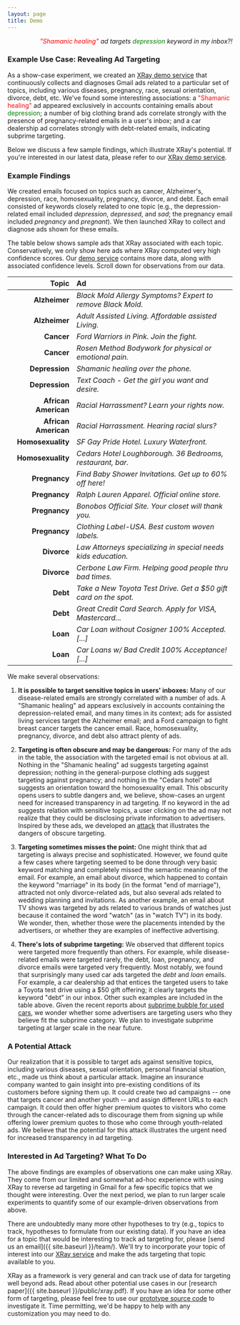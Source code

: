 ```yaml
---
layout: page
title: Demo
---
```


<p class = "message" align="right">
    <i><font color="red">"Shamanic healing"</font> ad targets
       <font color="green">depression</font> keyword in my inbox?!</i>
</p>


### Example Use Case:  Revealing Ad Targeting

As a show-case experiment, we created an [XRay demo service](xxx) that
continuously collects and diagnoses Gmail ads related to a particular
set of topics, including various diseases, pregnancy, race, sexual
orientation, divorce, debt, etc.  We've found some interesting
associations: a <font color="red">"Shamanic healing"</font> ad appeared
exclusively in accounts containing emails about <font color="green">depression</font>;
a number of big clothing brand ads correlate strongly with the presence of
pregnancy-related emails in a user's inbox; and a car dealership ad correlates
strongly with debt-related emails, indicating subprime targeting.

Below we discuss a few sample findings, which illustrate XRay's potential.
If you're interested in our latest data, please refer to our
[XRay demo service](xxx).


### Example Findings

We created emails focused on topics such as cancer, Alzheimer's, depression,
race, homosexuality, pregnancy, divorce, and debt.  Each email consisted
of keywords closely related to one topic (e.g., the depression-related email
included <i>depression</i>, <i>depressed</i>, and <i>sad</i>; the pregnancy
email included <i>pregnancy</i> and <i>pregnant</i>).
We then launched XRay to collect and diagnose ads shown for these emails.

The table below shows sample ads that XRay associated with
each topic.  Conservatively, we only show here ads where XRay computed very high
confidence scores.  Our [demo service](xxx) contains more data, along with
associated confidence levels.  Scroll down for  observations from our
data.

<font size="3.5pt">

| Topic               | Ad                                                               |
| -------------------:|:---------------------------------------------------------------- |
| **Alzheimer**       | *Black Mold Allergy Symptoms? Expert to remove Black Mold.*      |
| **Alzheimer**       | *Adult Assisted Living. Affordable assisted Living.*             |
| **Cancer**          | *Ford Warriors in Pink. Join the fight.*                         |
| **Cancer**          | *Rosen Method Bodywork for physical or emotional pain.*          |
| **Depression**      | *Shamanic healing over the phone.*                               |
| **Depression**      | *Text Coach - Get the girl you want and desire.*                 |
| **African American**| *Racial Harrassment? Learn your rights now.*                     |
| **African American**| *Racial Harrassment. Hearing racial slurs?*                      |
| **Homosexuality**   | *SF Gay Pride Hotel. Luxury Waterfront.*                         |
| **Homosexuality**   | *Cedars Hotel Loughborough. 36 Bedrooms, restaurant, bar.*       |
| **Pregnancy**       | *Find Baby Shower Invitations. Get up to 60% off here!*          |
| **Pregnancy**       | *Ralph Lauren Apparel.  Official online store.*                  |
| **Pregnancy**       | *Bonobos Official Site. Your closet will thank you.*             |
| **Pregnancy**       | *Clothing Label-USA. Best custom woven labels.*                  |
| **Divorce**         | *Law Attorneys specializing in special needs kids education.*    |
| **Divorce**         | *Cerbone Law Firm. Helping good people thru bad times.*          |
| **Debt**            | *Take a New Toyota Test Drive. Get a $50 gift card on the spot.* |
| **Debt**            | *Great Credit Card Search.  Apply for VISA, Mastercard...*       |
| **Loan**            | *Car Loan without Cosigner 100% Accepted. [...]*|
| **Loan**            | *Car Loans w/ Bad Credit 100% Acceptance! [...]*|

</font>



We make several observations:

1. <b>It is possible to target sensitive topics in users' inboxes:</b>
Many of our disease-related emails are strongly correlated with
a number of ads.  A "Shamanic healing" ad appears exclusively in accounts
containing the depression-related email, and many times in its context; ads for
assisted living services target the Alzheimer email; and a Ford campaign to
fight breast cancer targets the cancer email.
Race, homosexuality, pregnancy, divorce, and debt also attract plenty of ads.

2. <b>Targeting is often obscure and may be dangerous:</b>
For many of the ads in the table, the association with the targeted email
is not obvious at all.  Nothing in the "Shamanic healing" ad suggests targeting
against depression; nothing in the general-purpose clothing ads suggest targeting
against pregnancy; and nothing in the "Cedars hotel" ad suggests an orientation
toward the homosexuality email.
This obscurity opens users to subtle dangers and, we believe, show-cases an urgent
need for increased transparency in ad targeting.  If no keyword in the ad suggests
relation with sensitive topics, a user clicking on the ad may not realize that
they could be disclosing private information to advertisers.  Inspired by these
ads, we developed an [attack](#attack) that illustrates the dangers of
obscure targeting.

3. <b>Targeting sometimes misses the point:</b>
One might think that ad targeting is always precise and sophisticated.  However,
we found quite a few cases where targeting seemed to be done through very basic
keyword matching and completely missed the semantic meaning of the email.
For example, an email about divorce, which happened to contain the keyword "marriage"
in its body (in the format "end of marriage"), attracted not only divorce-related ads,
but also several ads related to wedding planning and invitations.  As another example,
an email about TV shows was targeted by ads related to various brands of watches just
because it contained the word "watch" (as in "watch TV") in its body. We wonder, then,
whether those were the placements intended by the advertisers, or whether they are
examples of ineffective advertising.

4. <b>There's lots of subprime targeting:</b>
We observed that different topics were targeted more frequently than others.
For example, while disease-related emails were targeted rarely, the debt, loan,
pregnancy, and divorce emails were targeted very frequently.  Most notably,
we found that surprisingly many used car ads targeted the <i>debt</i> and <i>loan</i>
emails.  For example, a car dealership ad that entices the targeted users to take
a Toyota test drive using a $50 gift offering; it clearly targets the keyword
"debt" in our inbox.  Other such examples are included in the table above.
Given the recent reports about
[subprime bubble for used cars](http://dealbook.nytimes.com/2014/07/19/in-a-subprime-bubble-for-used-cars-unfit-borrowers-pay-sky-high-rates/),  we wonder
whether some advertisers are targeting users who they believe fit the subprime
category.  We plan to investigate subprime targeting at larger scale in the
near future.


<!-- 
Finally, lots of ads about stock investments were targeted against an email about debt
and personal bankruptcy.  Incidentally, searching for "end of marriage" in Google
yields only divorce-related results, suggesting that search may be more semantic
than ad targeting in this particular case.
Regardless, this finding suggests that increased transparency may be valuable
not just for users, but also for advertisers, who may wish to know how their ads
are actually being placed. -->

<!-- For example, the pregnancy email is strongly targeted by an ad for baby-shower
invitations, maternity- and lactation-related ads, and, interestingly, a number
of ads for general-purpose clothing.  As another example, the debt email
is strongly targeted by a car dealership ad that entices the targeted users to take
a Toyota test drive using a $50 gift offering. -->


<h3 id="attack"> A Potential Attack </h3>

Our realization that it is possible to target ads against sensitive topics,
including various diseases, sexual orientation, personal financial situation, etc.,
made us think about a particular attack.  Imagine an insurance company wanted to
gain insight into pre-existing conditions of its customers before signing them up.
It could create two ad campaigns -- one that targets cancer and another youth -- and
assign different URLs to each campaign.  It could then offer higher premium quotes to
visitors who come through the cancer-related ads to discourage them from signing up
while offering lower premium quotes to those who come through youth-related ads.
We believe that the potential for this attack illustrates the urgent need for increased
transparency in ad targeting.

<!--
To verify that this attack is possible, we implemented an innocuous version of it.
We created some ad campaigns, each targeted against various sensitive topics, including
cancer, depression, pregnancy, sexuality, race, etc.  Our ads clearly stated their
research-related purpose and the fact that clicking on them would leak out potentially
sensitive information about them to us.  Upon clicking on an ad, the user would be
redirected to a page that revealed to them what we knew about them from just this click.
We then asked them to fill in a form to relate their level of surprise at realizing what
we knew about them.  We retained no personally identifiable information (e.g., IP,
location, cookies, etc.) associated with the responses. -->

<!--
The table below shows our impressions, clicks, and form fill-ins for each
ad campaign, along with a few example .  XXX (1) It is possible to customize
the service to the campaign.  (2) It would be trivial to collect this
information using PII .  (3) Users are extremely surprised at realizing that they
are being targeted with various emails. XXX
-->


### Interested in Ad Targeting?  What To Do

The above findings are examples of observations one can make using XRay.
They come from our limited and somewhat ad-hoc experience with using XRay to reverse ad
targeting in Gmail for a few specific topics that we thought were interesting.  Over the
next period, we plan to run larger scale experiments to quantify some of our example-driven
observations from above.

There are undoubtedly many more other hypotheses to try (e.g., topics to track, hypotheses
to formulate from our existing data).  If you have an idea for a topic that would be
interesting to track ad targeting for, please [send us an email]({{ site.baseurl }}/team/).
We'll try to incorporate your topic of interest into our [XRay service](xxx)
and make the ads targeting that topic available to you.

XRay as a framework is very general and can track use of data for targeting well beyond
ads.  Read about other potential use cases in our
[research paper]({{ site.baseurl }}/public/xray.pdf).
If you have an idea for some other form of targeting, please feel free to use our
[prototype source code](https://github.com/MatLecu/xray) to investigate it.
Time permitting, we'd be happy to help with any customization you may need to do.

